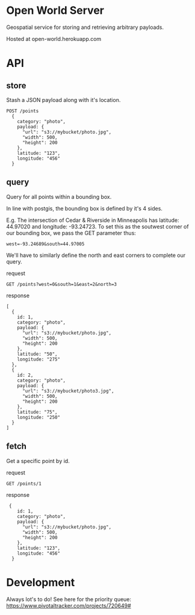 Open World Server
==================
Geospatial service for storing and retrieving arbitrary payloads.

Hosted at open-world.herokuapp.com

API
===

store
-----
Stash a JSON payload along with it's location.

    POST /points 
      { 
        category: "photo", 
        payload: { 
          "url": "s3://mybucket/photo.jpg",
          "width": 500,
          "height": 200 
        },
        latitude: "123",
        longitude: "456"
      }

query
--------
Query for all points within a bounding box.


In line with postgis, the bounding box is defined by it's 4 sides.

E.g. The intersection of Cedar & Riverside in Minneapolis has latitude:
44.97020 and longitude: -93.24723. To set this as the soutwest
corner of our bounding box, we pass the GET parameter thus:

    west=-93.24689&south=44.97005

We'll have to similarly define the north and east corners to complete
our query.


request

    GET /points?west=0&south=1&east=2&north=3

response

    [
      { 
        id: 1,
        category: "photo", 
        payload: { 
          "url": "s3://mybucket/photo.jpg",
          "width": 500,
          "height": 200 
        },
        latitude: "50",
        longitude: "275"
      },
      { 
        id: 2,
        category: "photo", 
        payload: { 
          "url": "s3://mybucket/photo3.jpg",
          "width": 500,
          "height": 200 
        },
        latitude: "75",
        longitude: "250"
      }
    ]


fetch
-----
Get a specific point by id.

request

    GET /points/1

response

     { 
        id: 1,
        category: "photo", 
        payload: { 
          "url": "s3://mybucket/photo.jpg",
          "width": 500,
          "height": 200 
        },
        latitude: "123",
        longitude: "456"
      }


Development
===========

Always lot's to do! See here for the priority queue:
https://www.pivotaltracker.com/projects/720649#

